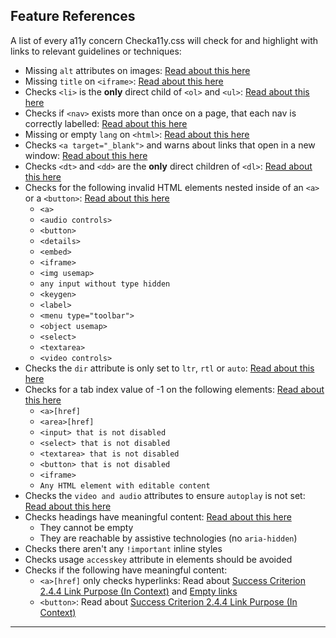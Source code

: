 ## Feature References

A list of every a11y concern Checka11y.css will check for and highlight with links to relevant guidelines or techniques:

- Missing `alt` attributes on images: [Read about this here](https://www.w3.org/TR/UNDERSTANDING-WCAG20/text-equiv-all.html)
- Missing `title` on `<iframe>`: [Read about this here](https://www.w3.org/TR/UNDERSTANDING-WCAG20/navigation-mechanisms-skip.html)
- Checks `<li>` is the **only** direct child of `<ol>` and `<ul>`: [Read about this here](https://www.w3.org/TR/UNDERSTANDING-WCAG20/content-structure-separation-programmatic.html)
- Checks if `<nav>` exists more than once on a page, that each nav is correctly labelled: [Read about this here](https://www.w3.org/TR/UNDERSTANDING-WCAG20/consistent-behavior-consistent-locations.html)
- Missing or empty `lang` on `<html>`: [Read about this here](https://www.w3.org/TR/UNDERSTANDING-WCAG20/meaning-doc-lang-id.html)
- Checks `<a target="_blank">` and warns about links that open in a new window: [Read about this here](https://www.w3.org/TR/WCAG20-TECHS/G201.html)
- Checks `<dt>` and `<dd>` are the **only** direct children of `<dl>`: [Read about this here](https://www.w3.org/TR/WCAG20-TECHS/H40.html)
- Checks for the following invalid HTML elements nested inside of an `<a>` or a `<button>`: [Read about this here](https://www.w3.org/TR/UNDERSTANDING-WCAG20/ensure-compat-parses.html)
  - `<a>`
  - `<audio controls>`
  - `<button>`
  - `<details>`
  - `<embed>`
  - `<iframe>`
  - `<img usemap>`
  - `any input without type hidden`
  - `<keygen>`
  - `<label>`
  - `<menu type="toolbar">`
  - `<object usemap>`
  - `<select>`
  - `<textarea>`
  - `<video controls>`
- Checks the `dir` attribute is only set to `ltr`, `rtl` or `auto`: [Read about this here](https://www.w3.org/TR/UNDERSTANDING-WCAG20/content-structure-separation-sequence.html)
- Checks for a tab index value of -1 on the following elements: [Read about this here](https://www.w3.org/TR/UNDERSTANDING-WCAG20/navigation-mechanisms-focus-order.html)
  - `<a>[href]`
  - `<area>[href]`
  - `<input> that is not disabled`
  - `<select> that is not disabled`
  - `<textarea> that is not disabled`
  - `<button> that is not disabled`
  - `<iframe>`
  - `Any HTML element with editable content`
- Checks the `video and audio` attributes to ensure `autoplay` is not set: [Read about this here](https://www.w3.org/TR/UNDERSTANDING-WCAG20/visual-audio-contrast-dis-audio.html)
- Checks headings have meaningful content: [Read about this here](https://www.w3.org/TR/UNDERSTANDING-WCAG20/navigation-mechanisms-descriptive.html)
  - They cannot be empty
  - They are reachable by assistive technologies (no `aria-hidden`)
- Checks there aren't any `!important` inline styles
- Checks usage `accesskey` attribute in elements should be avoided
- Checks if the following have meaningful content:
  - `<a>[href]` only checks hyperlinks: Read about [Success Criterion 2.4.4 Link Purpose (In Context)](https://www.w3.org/TR/WCAG21/#link-purpose-in-context) and [Empty links](https://webaim.org/techniques/hypertext/link_text#empty_links)
  - `<button>`: Read about [Success Criterion 2.4.4 Link Purpose (In Context)](https://www.w3.org/TR/WCAG21/#link-purpose-in-context)
---
